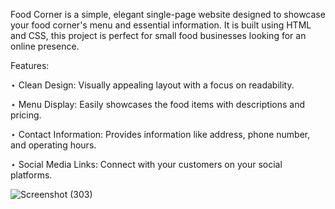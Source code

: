 Food Corner is a simple, elegant single-page website designed to showcase your food corner's menu and essential information.
It is built using HTML and CSS, this project is perfect for small food businesses looking for an online presence.

Features:

⋆ Clean Design: Visually appealing layout with a focus on readability.

⋆ Menu Display: Easily showcases the food items with descriptions and pricing.

⋆ Contact Information: Provides information like address, phone number, and operating hours.

⋆ Social Media Links: Connect with your customers on your social platforms.



![Screenshot (303)](https://github.com/user-attachments/assets/9b1e3c4c-95c2-47e5-99cd-1ebc925637ad)
